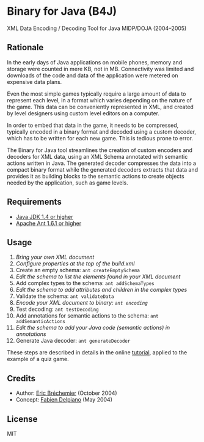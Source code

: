 # Binary for Java (B4J)

XML Data Encoding / Decoding Tool for Java MIDP/DOJA (2004–2005)

## Rationale

In the early days of Java applications on mobile phones,
memory and storage were counted in mere KB, not in MB.
Connectivity was limited and downloads of the code and data
of the application were metered on expensive data plans.

Even the most simple games typically require a large amount
of data to represent each level, in a format which varies
depending on the nature of the game. This data can be
conveniently represented in XML, and created by level
designers using custom level editors on a computer.

In order to embed that data in the game, it needs to be
compressed, typically encoded in a binary format and
decoded using a custom decoder, which has to be written
for each new game. This is tedious prone to error.

The Binary for Java tool streamlines the creation of custom
encoders and decoders for XML data, using an XML Schema
annotated with semantic actions written in Java. The generated
decoder compresses the data into a compact binary format
while the generated decoders extracts that data and provides
it as building blocks to the semantic actions to create
objects needed by the application, such as game levels.

## Requirements

* [Java JDK 1.4 or higher](https://openjdk.java.net/)
* [Apache Ant 1.6.1 or higher](https://ant.apache.org/)

## Usage

1. *Bring your own XML document*
2. *Configure properties at the top of the build.xml*
3. Create an empty schema: `ant createEmptySchema`
4. *Edit the schema to list the elements found in your XML document*
5. Add complex types to the schema: `ant addSchemaTypes`
6. *Edit the schema to add attributes and children in the complex types*
7. Validate the schema: `ant validateData`
8. *Encode your XML document to binary: `ant encoding`*
9. Test decoding: `ant testDecoding`
10. Add annotations for semantic actions to the schema: `ant addSemanticActions`
11. *Edit the schema to add your Java code (semantic actions) in annotations*
12. Generate Java decoder: `ant generateDecoder`

These steps are described in details in the online [tutorial][],
applied to the example of a quiz game.

[tutorial]: https://eric-brechemier.github.io/b4j/doc/tutorial/chapter1/

## Credits

* Author: [Eric Bréchemier](https://github.com/eric-brechemier) (October 2004)
* Concept: [Fabien Delpiano](http://www.pastagames.com/bio/) (May 2004)

## License

MIT
